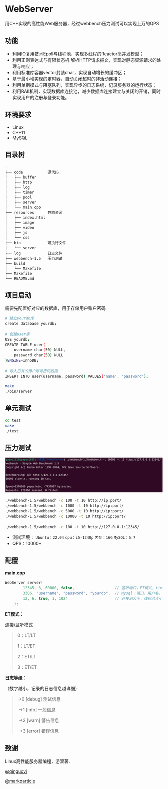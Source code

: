 # WebServer

用C++实现的高性能Web服务器，经过webbench压力测试可以实现上万的QPS

## 功能

* 利用IO复用技术Epoll与线程池，实现多线程的Reactor高并发模型；
* 利用正则表达式与有限状态机 解析HTTP请求报文，实现对静态资源请求的处理与响应；
* 利用标准库容器vector封装char，实现自动增长的缓冲区；
* 基于最小堆实现的定时器，自动关闭超时的非活动连接；
* 利用单例模式与阻塞队列，实现异步的日志系统，记录服务器的运行状态；
* 利用RAII机制，实现数据库连接池，减少数据库连接建立与关闭的开销，同时实现用户的注册与登录功能。

## 环境要求

* Linux
* C++11
* MySQL

## 目录树

```
.
├── code           源代码
│   ├── buffer
│   ├── http
│   ├── log
│   ├── timer
│   ├── pool
│   ├── server
│   └── main.cpp
├── resources      静态资源
│   ├── index.html
│   ├── image
│   ├── video
│   ├── js
│   └── css
├── bin            可执行文件
│   └── server
├── log            日志文件
├── webbench-1.5   压力测试
├── build          
│   └── Makefile
├── Makefile
└── README.md
```


## 项目启动

需要先配置好对应的数据库，用于存储用户账户密码

```bash
# 建立yourdb库
create database yourdb;

# 创建user表
USE yourdb;
CREATE TABLE user(
    username char(50) NULL,
    password char(50) NULL
)ENGINE=InnoDB;

# 导入已有的用户账号密码数据
INSERT INTO user(username, password) VALUES('name', 'password');
```

```bash
make
./bin/server
```

## 单元测试

```bash
cd test
make
./test
```

## 压力测试

![image-20230529081814140](README.assets/image-20230529081814140.png)

```bash
./webbench-1.5/webbench -c 100 -t 10 http://ip:port/
./webbench-1.5/webbench -c 1000 -t 10 http://ip:port/
./webbench-1.5/webbench -c 5000 -t 10 http://ip:port/
./webbench-1.5/webbench -c 10000 -t 10 http://ip:port/

./webbench-1.5/webbench -c 100 -t 10 http://127.0.0.1:12345/
```

* 测试环境： `Ubuntu：22.04` `cpu：i5-1240p` `内存：16G` `MySQL：5.7`
* QPS：10000+

## 配置

**main.cpp**

```cpp
WebServer server(
        12345, 3, 60000, false,                  // 监听端口，ET模式，timeoutMs，优雅退出
        3306, "username", "password", "yourdb",  // Mysql：端口，用户名，密码，数据库名
        12, 6, true, 1, 1024                     // 连接池大小，线程池大小，日志开关、等级、异步队列容量
    );
```

**ET模式：**

连接/监听模式

> 0：LT/LT
>
> 1：LT/ET
>
> 2：ET/LT
>
> 3：ET/ET

**日志等级：**

（数字越小，记录的日志信息越详细）

> ->0	[debug]			测试信息
>
> ​	->1	[info]			一般信息	
>
> ​		->2	[warn]		警告信息
>
> ​			->3	[error]	错误信息

## 致谢

Linux高性能服务器编程，游双著.

[@qinguoyi](https://github.com/qinguoyi/TinyWebServer)

[@markparticle](https://github.com/markparticle/WebServer)
